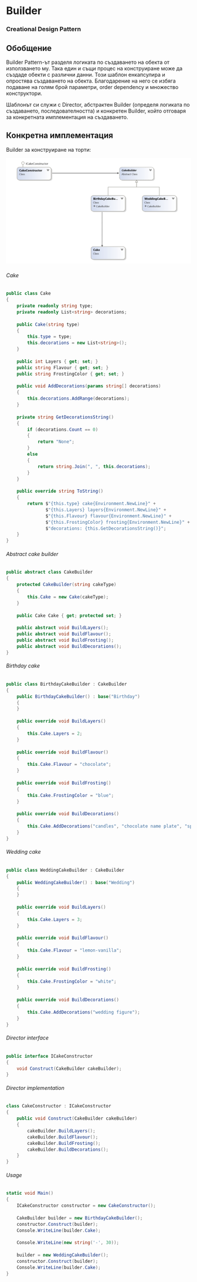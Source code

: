 # Builder
### Creational Design Pattern

## Обобщение
Builder Pattern-ът разделя логиката по създаването на обекта от използването му. Така един и същи процес на конструиране
може да създаде обекти с различни данни.
Този шаблон енкапсулира и опростява създаването на обекта. Благодарение на него се избяга подаване на голям брой параметри,
order dependency и множество конструктори.

Шаблонът си служи с Director, абстрактен Builder (определя логиката по създаването, последователността) и конкретен Builder,
който отговаря за конкретната имплементация на създаването.

## Конкретна имплементация
Builder за конструиране на торти:

![alt text](schemes/CakeBuilder.png)

###### Cake
~~~c#
public class Cake
{
    private readonly string type;
    private readonly List<string> decorations; 

    public Cake(string type)
    {
        this.type = type;
        this.decorations = new List<string>();
    }

    public int Layers { get; set; }
    public string Flavour { get; set; }
    public string FrostingColor { get; set; }

    public void AddDecorations(params string[] decorations)
    {
        this.decorations.AddRange(decorations);
    }

    private string GetDecorationsString()
    {
        if (decorations.Count == 0)
        {
            return "None";
        }
        else
        {
            return string.Join(", ", this.decorations);
        }
    }

    public override string ToString()
    {
        return $"{this.type} cake{Environment.NewLine}" +
               $"{this.Layers} layers{Environment.NewLine}" +
               $"{this.Flavour} flavour{Environment.NewLine}" +
               $"{this.FrostingColor} frosting{Environment.NewLine}" +
               $"decorations: {this.GetDecorationsString()}";
    }
}
~~~

###### Abstract cake builder

~~~c#
public abstract class CakeBuilder
{
    protected CakeBuilder(string cakeType)
    {
        this.Cake = new Cake(cakeType);
    }

    public Cake Cake { get; protected set; }

    public abstract void BuildLayers();
    public abstract void BuildFlavour();
    public abstract void BuildFrosting();
    public abstract void BuildDecorations();
}
~~~

###### Birthday cake
~~~c#
public class BirthdayCakeBuilder : CakeBuilder
{
    public BirthdayCakeBuilder() : base("Birthday")
    {
    }

    public override void BuildLayers()
    {
        this.Cake.Layers = 2;
    }

    public override void BuildFlavour()
    {
        this.Cake.Flavour = "chocolate";
    }

    public override void BuildFrosting()
    {
        this.Cake.FrostingColor = "blue";
    }

    public override void BuildDecorations()
    {
        this.Cake.AddDecorations("candles", "chocolate name plate", "sprinkles");
    }
}
~~~

###### Wedding cake
~~~c#
public class WeddingCakeBuilder : CakeBuilder
{
    public WeddingCakeBuilder() : base("Wedding")
    {
    }

    public override void BuildLayers()
    {
        this.Cake.Layers = 3;
    }

    public override void BuildFlavour()
    {
        this.Cake.Flavour = "lemon-vanilla";
    }

    public override void BuildFrosting()
    {
        this.Cake.FrostingColor = "white";
    }

    public override void BuildDecorations()
    {
        this.Cake.AddDecorations("wedding figure");
    }
}
~~~

###### Director interface
~~~c#
public interface ICakeConstructor
{
    void Construct(CakeBuilder cakeBuilder);
}
~~~

###### Director implementation
~~~c#
class CakeConstructor : ICakeConstructor
{
    public void Construct(CakeBuilder cakeBuilder)
    {
        cakeBuilder.BuildLayers();
        cakeBuilder.BuildFlavour();
        cakeBuilder.BuildFrosting();
        cakeBuilder.BuildDecorations();
    }
}
~~~

###### Usage
~~~c#
static void Main()
{
    ICakeConstructor constructor = new CakeConstructor();

    CakeBuilder builder = new BirthdayCakeBuilder();
    constructor.Construct(builder);
    Console.WriteLine(builder.Cake);

    Console.WriteLine(new string('-', 30));

    builder = new WeddingCakeBuilder();
    constructor.Construct(builder);
    Console.WriteLine(builder.Cake);
}
~~~
